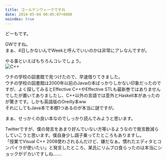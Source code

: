 ```yaml
---
title: ゴールデンウィークですね
date: 2014-05-04 00:05:07+0900
noindex: true
---
```

どーもです。

GWですね。  
まぁ、4日しかないんでWeekと呼んでいいのかは非常にアレなんですが。

やる事といえばもちろんコレでしょう。  
![C++](https://lh6.googleusercontent.com/-Sw7aRfts3Io/U2UBJGGgfII/AAAAAAAADNM/Krtl6Bb7Chw/s640/IMG_1801.JPG "C++")

ウチの学校の図書館で見つけたので、早速借りてきました。  
ウチの学校の図書館は2000年以前のJavaの本ばっかりしかない印象だったのですが、よく探してみるとEffective C++やEffective STLも最新巻ではありませんでしたが置いてありましたし、C++以外の言語では意外とHaskell本があったのが驚きです。しかも英語版のOreilly本ww  
それにしてもJava本で本棚1つあるのが本当に謎ですが。

まぁ、せっかくの良い本なのでしっかり読んでみようと思います。

Twitterですが、僕の発言をあまり好んでいない方等いるようなので発言数減らしていこうと思います。僕自身少し調子乗ってたところもありますし。  
「授業でVisual C++ 2008使わされるんだけど、嫌だなぁ。慣れたエディタとコンパイラが使いたい」と発言したところ、某氏にリムブロ食らったのは本当にショックがデカいですしね.......
